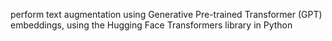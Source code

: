 perform text augmentation using Generative Pre-trained Transformer (GPT) embeddings, using the Hugging Face Transformers library in Python

